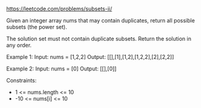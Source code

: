 https://leetcode.com/problems/subsets-ii/

Given an integer array nums that may contain duplicates, return all possible 
subsets (the power set).

The solution set must not contain duplicate subsets. Return the solution in any order.

Example 1:
Input: nums = [1,2,2]
Output: [[],[1],[1,2],[1,2,2],[2],[2,2]]

Example 2:
Input: nums = [0]
Output: [[],[0]]
 
Constraints:
* 1 <= nums.length <= 10
* -10 <= nums[i] <= 10